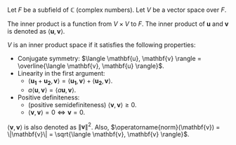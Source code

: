 Let $F$ be a subfield of $\mathbb{C}$ (complex numbers). Let $V$ be a vector space over $F$.

The inner product is a function from $V \times V$ to $F$.
The inner product of $\mathbf{u}$ and $\mathbf{v}$ is denoted as $\langle \mathbf{u}, \mathbf{v} \rangle$.

$V$ is an inner product space if it satisfies the following properties:

* Conjugate symmetry: $\langle \mathbf{u}, \mathbf{v} \rangle = \overline{\langle \mathbf{v}, \mathbf{u} \rangle}$.
* Linearity in the first argument:
    * $\langle \mathbf{u_1} + \mathbf{u_2}, \mathbf{v} \rangle = \langle \mathbf{u_1}, \mathbf{v} \rangle + \langle \mathbf{u_2}, \mathbf{v} \rangle$.
    * $a\langle \mathbf{u}, \mathbf{v} \rangle = \langle a\mathbf{u}, \mathbf{v} \rangle$.
* Positive definiteness:
    * (positive semidefiniteness) $\langle \mathbf{v}, \mathbf{v} \rangle \ge 0$.
    * $\langle \mathbf{v}, \mathbf{v} \rangle = 0 \iff \mathbf{v} = 0$.

$\langle \mathbf{v}, \mathbf{v} \rangle$ is also denoted as $\|\mathbf{v}\|^2$.
Also, $\operatorname{norm}(\mathbf{v}) = \|\mathbf{v}\| = \sqrt{\langle \mathbf{v}, \mathbf{v} \rangle}$.
